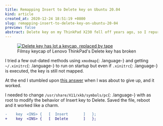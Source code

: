```yaml
---
title: Remapping Insert to Delete key on Ubuntu 20.04
kind: article
created_at: 2020-12-24 18:51:19 +0800
slug: remapping-insert-to-delete-key-on-ubuntu-20-04
preview: false
abstract: Delete key on my ThinkPad X230 fell off years ago, so I repurposed the rarely used Insert key into a Delete key
---
```


<figure>
  <a href="./5fe46042198abdelete_key_null.jpg" target="_blank">
    <img src="./5fe46042198abdelete_key_null.jpg" style="max-width: 100%; max-height: 500px;" alt="Delete key has lot a keycap, replaced by tape">
  </a>
<figcaption>Filmsy keycap of Lenovo ThinkPad's Delete key has broken</figcaption>
</figure>

I tried a few out-dated methods using `xmodmap`{: .language-} and getting `~/.xinitrc`{: .language-} to run on startup but even if `.xinitrc`{: .language-} is executed, the key is still not mapped.

At the end I stumbled upon [this answer](https://askubuntu.com/questions/325272/permanent-xmodmap-in-ubuntu-13-04/347382) when I was about to give up, and it worked.

I needed to change `/usr/share/X11/xkb/symbols/pc`{: .language-} with as root to modify the behavior of Insert key to Delete. Saved the file, reboot and it worked like a charm.

~~~diff
-    key  <INS> {	[  Insert		]	};
+    key  <INS> {	[  Delete		]	};
~~~
